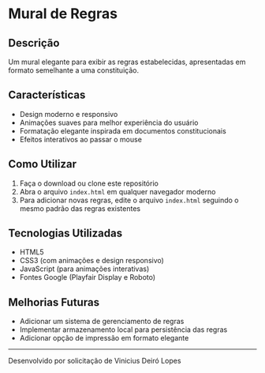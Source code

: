 # Mural de Regras

## Descrição
Um mural elegante para exibir as regras estabelecidas, apresentadas em formato semelhante a uma constituição.

## Características
- Design moderno e responsivo
- Animações suaves para melhor experiência do usuário
- Formatação elegante inspirada em documentos constitucionais
- Efeitos interativos ao passar o mouse

## Como Utilizar
1. Faça o download ou clone este repositório
2. Abra o arquivo `index.html` em qualquer navegador moderno
3. Para adicionar novas regras, edite o arquivo `index.html` seguindo o mesmo padrão das regras existentes

## Tecnologias Utilizadas
- HTML5
- CSS3 (com animações e design responsivo)
- JavaScript (para animações interativas)
- Fontes Google (Playfair Display e Roboto)

## Melhorias Futuras
- Adicionar um sistema de gerenciamento de regras
- Implementar armazenamento local para persistência das regras
- Adicionar opção de impressão em formato elegante

---

Desenvolvido por solicitação de Vinicius Deiró Lopes 